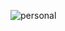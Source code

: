 ![personal](https://user-images.githubusercontent.com/94756062/175790864-936025cd-e377-42f6-96db-88ab35d4a86a.png)
